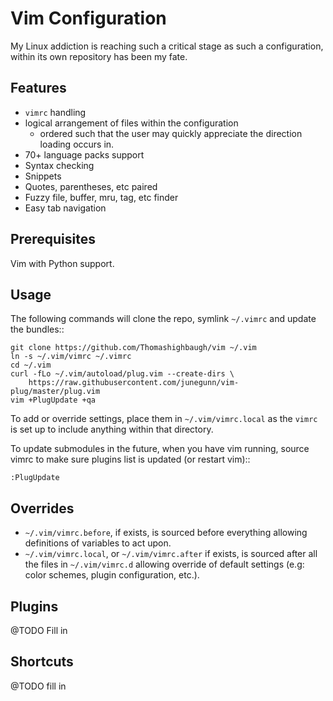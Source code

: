 # Vim Configuration 

My Linux addiction is reaching such a critical stage as such a configuration, within its own repository has been my fate.



## Features

* ``vimrc`` handling
* logical arrangement of files within the configuration
    * ordered such that the user may quickly appreciate the direction loading occurs in. 
* 70+ language packs support
* Syntax checking
* Snippets
* Quotes, parentheses, etc paired
* Fuzzy file, buffer, mru, tag, etc finder
* Easy tab navigation

## Prerequisites

Vim with Python support.

## Usage


The following commands will clone the repo, symlink ``~/.vimrc`` and update the
bundles::

    git clone https://github.com/Thomashighbaugh/vim ~/.vim
    ln -s ~/.vim/vimrc ~/.vimrc
    cd ~/.vim
    curl -fLo ~/.vim/autoload/plug.vim --create-dirs \
        https://raw.githubusercontent.com/junegunn/vim-plug/master/plug.vim
    vim +PlugUpdate +qa

To add or override settings, place them in ``~/.vim/vimrc.local`` as the ``vimrc`` is set up to include anything within that directory.

To update submodules in the future, when you have vim running, source vimrc to
make sure plugins list is updated (or restart vim)::

    :PlugUpdate



## Overrides

* ``~/.vim/vimrc.before``, if exists, is sourced before everything allowing
  definitions of variables to act upon.
* ``~/.vim/vimrc.local``, or ``~/.vim/vimrc.after`` if exists, is sourced after all
  the files in ``~/.vim/vimrc.d`` allowing override of default settings (e.g:
  color schemes, plugin configuration, etc.).

## Plugins
@TODO Fill in 


## Shortcuts 
@TODO fill in
